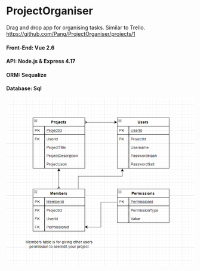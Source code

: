 # ProjectOrganiser
Drag and drop app for organising tasks. Similar to Trello. https://github.com/Pang/ProjectOrganiser/projects/1

#### Front-End: Vue 2.6
#### API: Node.js & Express 4.17
#### ORM: Sequalize
#### Database: Sql

![Image of DB UML](./ProjectOrganiser.API/DbUml.png)
